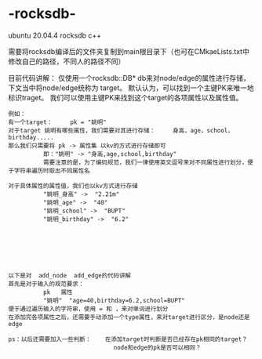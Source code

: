 # -rocksdb-
ubuntu 20.04.4  rocksdb  c++


需要将rocksdb编译后的文件夹复制到main根目录下（也可在CMkaeLists.txt中修改自己的路径，不同人的路径不同）

目前代码讲解：
    仅使用一个rocksdb::DB*  db来对node/edge的属性进行存储，下文当中将node/edge统称为   target。
    默认认为，可以找到一个主键PK来唯一地标识traget。
    我们可以使用主键PK来找到这个target的各项属性以及属性值。
    
    例如：  
    有一个target：     pk = "姚明"
    对于target 姚明有哪些属性，我们需要对其进行存储：     身高，age，school，birthday.....
    那么我们只需要将 pk -> 属性集 以kv的方式进行存储即可
              即："姚明" -> "身高,age,school,birthday"
              需要注意的是，为了编码规范，我们一律使用英文逗号来对不同属性进行划分，便于字符串遍历时取出不同属性名
              
    对于具体属性的属性值，我们也以kv方式进行存储
              "姚明_身高" ->  "2.21m"
              "姚明_age" ->  "40"
              "姚明_school" ->  "BUPT"
              "姚明_birthday" ->  "6.2"
    
    
    
    
    
    
    
    以下是对  add_node  add_edge的代码讲解
    首先是对于输入的规范要求：  
              pk   属性
              "姚明"  "age=40,birthday=6.2,school=BUPT"
    便于通过遍历输入的字符串，使用 = 和 ，来对单词进行划分
    在添加完各项属性之后，还需要手动添加一个type属性，来对target进行区分，是node还是edge
    
    ps：以后还需要加入一些判断：    在添加target时判断是否已经存在pk相同的target？
                                  node和edge的pk是否可以相同？
    
